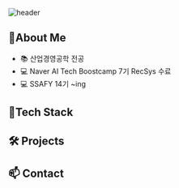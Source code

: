 ![header](https://capsule-render.vercel.app/api?type=waving&color=dcc5b2&height=300&section=header&text=Good%20to%20see%20you%20%F0%9F%A4%97&fontColor=faf7f3)

  ## 🚀About Me
  - 📚 산업경영공학 전공
  - 💻 Naver AI Tech Boostcamp 7기 RecSys 수료
  - 💻 SSAFY 14기 ~ing 

  ## 🔧Tech Stack

  ## 🛠️ Projects

  ## 📫 Contact


<!--
**13aek/13aek** is a ✨ _special_ ✨ repository because its `README.md` (this file) appears on your GitHub profile.

Here are some ideas to get you started:

- 🔭 I’m currently working on ...
- 🌱 I’m currently learning ...
- 👯 I’m looking to collaborate on ...
- 🤔 I’m looking for help with ...
- 💬 Ask me about ...
- 📫 How to reach me: ...
- 😄 Pronouns: ...
- ⚡ Fun fact: ...
-->
